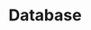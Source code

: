 ---
title: Database
menu:
  sidebar:
    name: "[DB] Database"
    identifier: database
    weight: 300
---